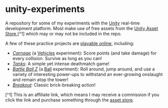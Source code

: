 # unity-experiments

A repository for some of my experiments with the [Unity](https://unity.com) real-time development platform. Most make use of free assets from the [Unity Asset Store](https://assetstore.unity.com/?aid=1100lIqr),[^1] which may or may not be included in the repo.

A few of these practice projects are [playable online](https://play.unity.com/u/theDrake), including:

- [_Carnage_](https://play.unity.com/mg/other/carnage-j) (a [Vehicles](https://github.com/theDrake/unity-experiments/tree/master/Vehicles) experiment): Score points (and take damage) for every collision. Survive as long as you can!
- [_Tanks_](https://play.unity.com/mg/other/tanks-t33): A simple yet intense deathmatch game!
- [_Battle Ball Z_](https://play.unity.com/mg/other/battle-ball-z) (a [Ball](https://github.com/theDrake/unity-experiments/tree/master/Ball) experiment): Roll around, jump around, and use a variety of interesting power-ups to withstand an ever-growing onslaught and remain atop the tower!
- [_Breakout_](https://play.unity.com/mg/other/breakout-43): Classic brick-breaking action!

[^1] This is an affiliate link, which means I may receive a commission if you click the link and purchase something through the [asset store](https://assetstore.unity.com/?aid=1100lIqr).
